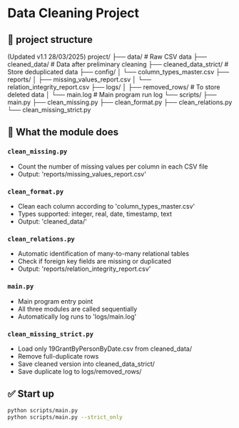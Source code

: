 # Data Cleaning Project

## 📁 project structure

(Updated v1.1 28/03/2025)
project/
├── data/                    # Raw CSV data
├── cleaned_data/            # Data after preliminary cleaning
├── cleaned_data_strict/     # Store deduplicated data
├── config/
│   └── column_types_master.csv
├── reports/
│   ├── missing_values_report.csv
│   └── relation_integrity_report.csv
├── logs/
│   ├── removed_rows/        # To store deleted data
│   └── main.log             # Main program run log
└── scripts/
    ├── main.py
    ├── clean_missing.py
    ├── clean_format.py
    ├── clean_relations.py
    └── clean_missing_strict.py

## 🧩 What the module does

### `clean_missing.py`
- Count the number of missing values per column in each CSV file
- Output: 'reports/missing_values_report.csv'

### `clean_format.py`
- Clean each column according to 'column_types_master.csv'
- Types supported: integer, real, date, timestamp, text
- Output: 'cleaned_data/'

### `clean_relations.py`
- Automatic identification of many-to-many relational tables
- Check if foreign key fields are missing or duplicated
- Output: 'reports/relation_integrity_report.csv'

### `main.py`
- Main program entry point
- All three modules are called sequentially
- Automatically log runs to 'logs/main.log'

### `clean_missing_strict.py`
- Load only 19GrantByPersonByDate.csv from cleaned_data/
- Remove full-duplicate rows
- Save cleaned version into cleaned_data_strict/
- Save duplicate log to logs/removed_rows/


## ✅ Start up

```bash
python scripts/main.py
python scripts/main.py --strict_only